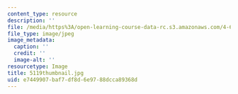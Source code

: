 ```yaml
---
content_type: resource
description: ''
file: /media/https%3A/open-learning-course-data-rc.s3.amazonaws.com/4-614-religious-architecture-and-islamic-cultures-fall-2002/e7449907baf7df8d6e9788dcca89368d_5119thumbnail.jpg
file_type: image/jpeg
image_metadata:
  caption: ''
  credit: ''
  image-alt: ''
resourcetype: Image
title: 5119thumbnail.jpg
uid: e7449907-baf7-df8d-6e97-88dcca89368d
---
```

